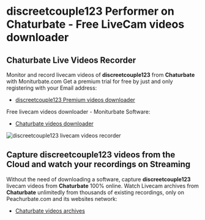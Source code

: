 # discreetcouple123 Performer on Chaturbate - Free LiveCam videos downloader

## Chaturbate Live Videos Recorder

Monitor and record livecam videos of **discreetcouple123** from **Chaturbate** with Moniturbate.com
Get a premium trial for free by just and only registering with your Email address:
* [discreetcouple123 Premium videos downloader](https://moniturbate.com/request-demo-licence-key.html)

Free livecam videos downloader - Moniturbate Software:
* [Chaturbate videos downloader](https://moniturbate.com/moniturbate-download-software.html)

![discreetcouple123 livecam videos recorder](https://peachurnet.com/templates/moniturbate-software.png)


## Capture discreetcouple123 videos from the Cloud and watch your recordings on Streaming

Without the need of downloading a software, capture **discreetcouple123** livecam videos from **Chaturbate** 100% online.
Watch Livecam archives from **Chaturbate** unlimitedly from thousands of existing recordings, only on Peachurbate.com and its websites network:
* [Chaturbate videos archives](https://peachurnet.com/)